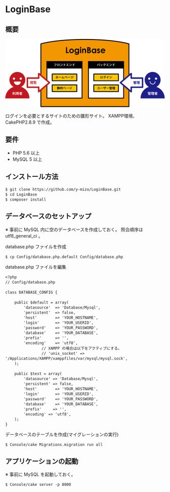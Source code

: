 # LoginBase

## 概要
![概要](https://raw.githubusercontent.com/y-mizo/LoginBase/master/webroot/img/login_base.png)

ログインを必要とするサイトのための雛形サイト。
XAMPP環境、CakePHP2.8.9 で作成。

## 要件
* PHP 5.6 以上
* MySQL 5 以上

## インストール方法

```
$ git clone https://github.com/y-mizo/LoginBase.git
$ cd LoginBase
$ composer install
```

## データベースのセットアップ
※ 事前に MySQL 内に空のデータベースを作成しておく。
照合順序は utf8_general_ci 。

database.php ファイルを作成

```
$ cp Config/database.php.default Config/database.php
```

database.php ファイルを編集


```
<?php
// Config/database.php

class DATABASE_CONFIG {

	public $default = array(
		'datasource'  => 'Database/Mysql',
		'persistent'  => false,
		'host'        => 'YOUR_HOSTNAME',
		'login'       => 'YOUR_USERID',
		'password'    => 'YOUR_PASSWORD',
		'database'    => 'YOUR_DATABASE',
		'prefix'      => '',
		'encoding'    => 'utf8',
                // XAMPP の場合は以下をアクティブにする。
                // 'unix_socket' => '/Applications/XAMPP/xamppfiles/var/mysql/mysql.sock',
	);

	public $test = array(
		'datasource' => 'Database/Mysql',
		'persistent' => false,
		'host'        => 'YOUR_HOSTNAME',
		'login'       => 'YOUR_USERID',
		'password'    => 'YOUR_PASSWORD',
		'database'    => 'YOUR_DATABASE',
		'prefix'     => '',
		'encoding' => 'utf8',
	);
}
```

データベースのテーブルを作成(マイグレーションの実行)
```
$ Console/cake Migrations.migration run all
```

## アプリケーションの起動
※ 事前に MySQL を起動しておく。

```
$ Console/cake server -p 8000
```



